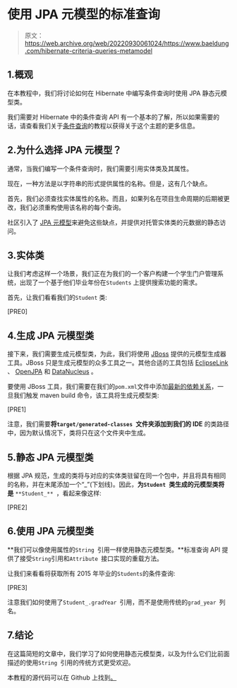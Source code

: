 # 使用 JPA 元模型的标准查询

> 原文：<https://web.archive.org/web/20220930061024/https://www.baeldung.com/hibernate-criteria-queries-metamodel>

## 1.概观

在本教程中，我们将讨论如何在 Hibernate 中编写条件查询时使用 JPA 静态元模型类。

我们需要对 Hibernate 中的条件查询 API 有一个基本的了解，所以如果需要的话，请查看我们关于[条件查询](/web/20220926190808/https://www.baeldung.com/hibernate-criteria-queries)的教程以获得关于这个主题的更多信息。

## 2.为什么选择 JPA 元模型？

通常，当我们编写一个条件查询时，我们需要引用实体类及其属性。

现在，一种方法是以字符串的形式提供属性的名称。但是，这有几个缺点。

首先，我们必须查找实体属性的名称。而且，如果列名在项目生命周期的后期被更改，我们必须重构使用该名称的每个查询。

社区引入了 [JPA 元模型](https://web.archive.org/web/20220926190808/https://docs.jboss.org/hibernate/orm/5.0/topical/html/metamodelgen/MetamodelGenerator.html#_canonical_metamodel)来避免这些缺点，并提供对托管实体类的元数据的静态访问。

## 3.实体类

让我们考虑这样一个场景，我们正在为我们的一个客户构建一个学生门户管理系统，出现了一个基于他们毕业年份在`Students` 上提供搜索功能的需求。

首先，让我们看看我们的`Student` 类:

[PRE0]

## 4.生成 JPA 元模型类

接下来，我们需要生成元模型类，为此，我们将使用 [JBoss](https://web.archive.org/web/20220926190808/https://docs.jboss.org/hibernate/orm/5.0/topical/html/metamodelgen/MetamodelGenerator.html) 提供的元模型生成器工具。JBoss 只是生成元模型的众多工具之一。其他合适的工具包括 [EclipseLink](https://web.archive.org/web/20220926190808/https://wiki.eclipse.org/UserGuide/JPA/Using_the_Canonical_Model_Generator_(ELUG)) 、 [OpenJPA](https://web.archive.org/web/20220926190808/https://openjpa.apache.org/builds/2.4.1/apache-openjpa/docs/ch13s04.html) 和 [DataNucleus](https://web.archive.org/web/20220926190808/https://www.datanucleus.org/products/accessplatform_5_2/jpa/query.html#metamodel) 。

要使用 JBoss 工具，我们需要在我们的`pom.xml`文件中添加[最新的依赖关系](https://web.archive.org/web/20220926190808/https://search.maven.org/search?q=g:org.hibernate%20AND%20a:hibernate-jpamodelgen)，一旦我们触发 maven build 命令，该工具将生成元模型类:

[PRE1]

注意，我们需要**将`target/generated-classes `文件夹添加到我们的 IDE** 的类路径中，因为默认情况下，类将只在这个文件夹中生成。

## 5.静态 JPA 元模型类

根据 JPA 规范，生成的类将与对应的实体类驻留在同一个包中，并且将具有相同的名称，并在末尾添加一个“_”(下划线)。因此，**为`Student `类生成的元模型类将是** `**Student_** `，看起来像这样:

[PRE2]

## 6.使用 JPA 元模型类

**我们可以像使用属性的`String `引用一样使用静态元模型类。**标准查询 API 提供了接受`String`引用和`Attribute `接口实现的重载方法。

让我们来看看将获取所有 2015 年毕业的`Students`的条件查询:

[PRE3]

注意我们如何使用了`Student_.gradYear `引用，而不是使用传统的`grad_year `列名。

## 7.结论

在这篇简短的文章中，我们学习了如何使用静态元模型类，以及为什么它们比前面描述的使用`String `引用的传统方式更受欢迎。

本教程的源代码可以在 Github 上找到[。](https://web.archive.org/web/20220926190808/https://github.com/eugenp/tutorials/tree/master/persistence-modules/hibernate-queries)